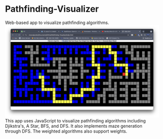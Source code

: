 # Pathfinding-Visualizer
Web-based app to visualize pathfinding algorithms.
![Pathfinding around a wall with Dijkstra's](imgs/pathfinding.png)
This app uses JavaScript to visualize pathfinding algorithms including Djikstra's, A Star, BFS, and DFS. It also implements maze generation through DFS. The weighted algorithms also support weights.
